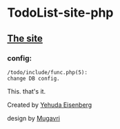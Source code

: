 # TodoList-site-php

## [The site](https://todo.yehudae.ga/)

### config:
    /todo/include/func.php(5):
    change DB config.

This. that's it.

Created by [Yehuda Eisenberg](https://t.me/YehudaEisenberg)

design by [Mugavri](https://t.me/Mugavri)
